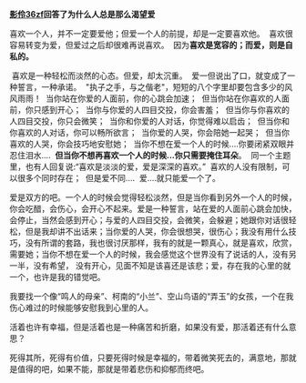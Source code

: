 **[影伶36zf](http://www.baidu.com/p/%E5%BD%B1%E4%BC%B636zf?from=zhidao)回答了为什么人总是那么渴望爱**

喜欢一个人，并不一定要爱他；但爱一个人的前提，却是一定要喜欢他。  喜欢很容易转变为爱，但爱过之后却很难再说喜欢。  因为**喜欢是宽容的；而爱，则是自私的。**

 喜欢是一种轻松而淡然的心态。但爱，却太沉重。  爱一但说出了口，就变成了一种誓言，一种承诺。  "执子之手，与之偕老"，短短的八个字里却要包含多少的风风雨雨！  当你站在你爱的人面前，你的心跳会加速；  但当你站在你喜欢的人面前，你只感到开心；  当你与你爱的人四目交投，你会害羞；  但当你与你喜欢的人四目交投，你只会微笑；  当你和你爱的人对话，你觉得难以启齿；  但当你和你喜欢的人对话，你可以畅所欲言；  当你爱的人哭，你会陪她一起哭；  但当你喜欢的人哭，你会技巧地安慰她；  当你不想在爱一个人的时候....你要闭紧双眼并忍住泪水....  **但当你不想再喜欢一个人的时候...你只需要掩住耳朵**。  同一个主题里，也有人回复说:“喜欢是淡淡的爱，爱是深深的喜欢。”  喜欢的人没有限制，可以很多个同时存在；  但是爱不同....  爱....就只能爱一个了。

爱是双方的吧。一个人的时候会觉得轻松淡然，但是当你看到另外一个人的时候，你会吃醋，会伤心，会开心不起来。爱是一种誓言，站在爱的人面前心跳会加快，会停止，当然会感到开心；与爱的人四目交投，会微笑，会躲避；她跟你对话很轻松，但是我却讲不出话来；当你爱的人哭，你会很想哭，很伤心；我没有用什么技巧，没有所谓的套路，我也很讨厌那样，我有的就是一颗真心，就是喜欢，欣赏，需要她；当你不想在爱一个人的时候，我会感觉这个世界没有了说话的人，没有另一半，没有希望， 没有开心，见面不知是该喜还是该悲；爱，存在我的心里的就一个，也许是我的错觉吧。

我要找一个像“鸣人的母亲”、柯南的“小兰”、空山鸟语的“弄玉”的女孩，一个在我伤心难过的时候能够安慰我到心里的人。

活着也许有幸福，但是活着也是一种痛苦和折磨，如果没有爱，那活着还有什么意思？

死得其所，死得有价值，只要死得时候是幸福的，带着微笑死去的，满意地，那就是值得的吧，如果不能，那就是带着悲伤和抑郁而终吧。
